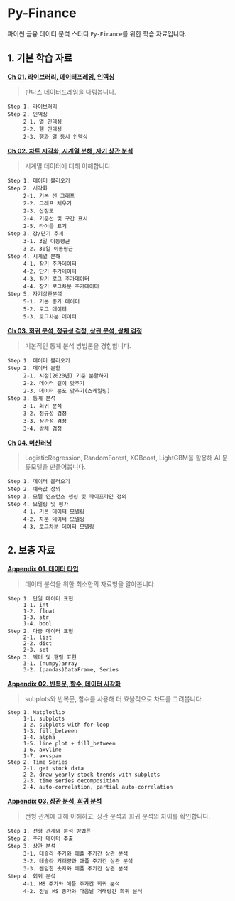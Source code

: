 # Py-Finance
파이썬 금융 데이터 분석 스터디 `Py-Finance`를 위한 학습 자료입니다.

## **1. 기본 학습 자료**

**[Ch 01. 라이브러리, 데이터프레임, 인덱싱](https://github.com/sw-song/py_finance/blob/main/tutorial/01/tutorial_01.ipynb)**
> 판다스 데이터프레임을 다뤄봅니다.
```
Step 1. 라이브러리
Step 2. 인덱싱
     2-1. 열 인덱싱
     2-2. 행 인덱싱
     2-3. 행과 열 동시 인덱싱
```

**[Ch 02. 차트 시각화, 시계열 분해, 자기 상관 분석](https://github.com/sw-song/py_finance/blob/main/tutorial/02/tutorial_02.ipynb)**
> 시계열 데이터에 대해 이해합니다.
```
Step 1. 데이터 불러오기
Step 2. 시각화
     2-1. 기본 선 그래프
     2-2. 그래프 채우기
     2-3. 산점도
     2-4. 기준선 및 구간 표시
     2-5. 타이틀 표기
Step 3. 장/단기 추세
     3-1. 3일 이동평균
     3-2. 30일 이동평균
Step 4. 시계열 분해
     4-1. 장기 주가데이터
     4-2. 단기 주가데이터
     4-3. 장기 로그 주가데이터
     4-4. 장기 로그차분 주가데이터
Step 5. 자기상관분석
     5-1. 기본 종가 데이터
     5-2. 로그 데이터
     5-3. 로그차분 데이터
```

**[Ch 03. 회귀 분석, 정규성 검정, 상관 분석, 쌍체 검정](https://github.com/sw-song/py_finance/blob/main/tutorial/03/tutorial_03.ipynb)**
> 기본적인 통계 분석 방법론을 경험합니다.
```
Step 1. 데이터 불러오기
Step 2. 데이터 분할
     2-1. 시점(2020년) 기준 분할하기
     2-2. 데이터 길이 맞추기
     2-3. 데이터 분포 맞추기(스케일링)
Step 3. 통계 분석
     3-1. 회귀 분석
     3-2. 정규성 검정
     3-3. 상관성 검정
     3-4. 쌍체 검정
```

**[Ch 04. 머신러닝](https://github.com/sw-song/py_finance/blob/main/tutorial/04/tutorial_04.ipynb)**
> LogisticRegression, RandomForest, XGBoost, LightGBM을 활용해 AI 분류모델을 만들어봅니다.
```
Step 1. 데이터 불러오기
Step 2. 예측값 정의
Step 3. 모델 인스턴스 생성 및 파이프라인 정의
Step 4. 모델링 및 평가
     4-1. 기본 데이터 모델링
     4-2. 차분 데이터 모델링
     4-3. 로그차분 데이터 모델링
```

## **2. 보충 자료**

**[Appendix 01. 데이터 타입](https://github.com/sw-song/py_finance/blob/main/tutorial/appendix/01/appendix_01.ipynb)**
> 데이터 분석을 위한 최소한의 자료형을 알아봅니다.
```
Step 1. 단일 데이터 표현
     1-1. int
     1-2. float
     1-3. str
     1-4. bool
Step 2. 다중 데이터 표현
     2-1. list
     2-2. dict
     2-3. set
Step 3. 벡터 및 행렬 표현
     3-1. (numpy)array
     3-2. (pandas)DataFrame, Series
```

**[Appendix 02. 반복문, 함수, 데이터 시각화](https://github.com/sw-song/py_finance/blob/main/tutorial/appendix/02/appendix_02.ipynb)**
> subplots와 반복문, 함수를 사용해 더 효율적으로 차트를 그려봅니다.
```
Step 1. Matplotlib
     1-1. subplots
     1-2. subplots with for-loop
     1-3. fill_between
     1-4. alpha
     1-5. line plot + fill_between
     1-6. axvline
     1-7. axvspan
Step 2. Time Series
     2-1. get stock data
     2-2. draw yearly stock trends with subplots
     2-3. time series decomposition
     2-4. auto-correlation, partial auto-correlation
```

**[Appendix 03. 상관 분석, 회귀 분석](https://github.com/sw-song/py_finance/blob/main/tutorial/appendix/02/appendix_02.ipynb)**
> 선형 관계에 대해 이해하고, 상관 분석과 회귀 분석의 차이를 확인합니다.
```
Step 1. 선형 관계와 분석 방법론
Step 2. 주가 데이터 추출
Step 3. 상관 분석
     3-1. 테슬라 주가와 애플 주가간 상관 분석
     3-2. 테슬라 거래량과 애플 주가간 상관 분석
     3-3. 랜덤한 숫자와 애플 주가간 상관 분석
Step 4. 회귀 분석
     4-1. MS 주가와 애플 주가간 회귀 분석
     4-2. 전날 MS 종가와 다음날 거래량간 회귀 분석
```